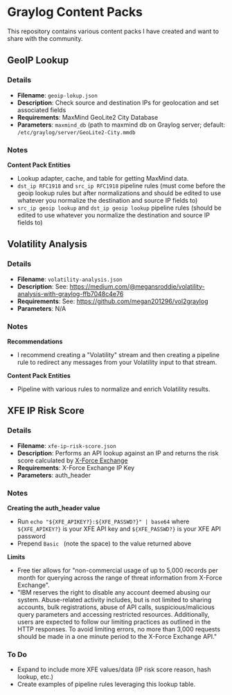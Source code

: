 # Graylog Content Packs

This repository contains various content packs I have created and want to share with the community.

## GeoIP Lookup
### Details
- **Filename**: `geoip-lokup.json` 
- **Description**: Check source and destination IPs for geolocation and set associated fields 
- **Requirements**: MaxMind GeoLite2 City Database    
- **Parameters**: `maxmind_db` (path to maxmind db on Graylog server; default: `/etc/graylog/server/GeoLite2-City.mmdb`

### Notes
**Content Pack Entities**
- Lookup adapter, cache, and table for getting MaxMind data.
- `dst_ip RFC1918` and `src_ip RFC1918` pipeline rules (must come before the geoip lookup rules but after normalizations and should be edited to use whatever you normalize the destination and source IP fields to)
- `src_ip geoip lookup` and `dst_ip geoip lookup` pipeline rules (should be edited to use whatever you normalize the destination and source IP fields to)

## Volatility Analysis
### Details
- **Filename**: `volatility-analysis.json` 
- **Description**: See: https://medium.com/@megansroddie/volatility-analysis-with-graylog-ffb7048c4e76
- **Requirements**: See: https://github.com/megan201296/vol2graylog   
- **Parameters**: N/A

### Notes
**Recommendations**
- I recommend creating a "Volatility" stream and then creating a pipeline rule to redirect any messages from your Volatility input to that stream.  

**Content Pack Entities**
- Pipeline with various rules to normalize and enrich Volatility results.

## XFE IP Risk Score
### Details
- **Filename**: `xfe-ip-risk-score.json` 
- **Description**: Performs an API lookup against an IP and returns the risk score calculated by [X-Force Exchange](https://exchange.xforce.ibmcloud.com)   
- **Requirements**: X-Force Exchange IP Key    
- **Parameters**: auth_header  

### Notes
**Creating the auth_header value**
- Run `echo "${XFE_APIKEY?}:${XFE_PASSWD?}" | base64` where `${XFE_APIKEY?}` is your XFE API key and `${XFE_PASSWD?}` is your XFE API password
- Prepend `Basic ` (note the space) to the value returned above

**Limits**
- Free tier allows for "non-commercial usage of up to 5,000 records per month for querying across the range of threat information from X-Force Exchange".
- "IBM reserves the right to disable any account deemed abusing our system. Abuse-related activity includes, but is not limited to sharing accounts, bulk registrations, abuse of API calls, suspicious/malicious query parameters and accessing restricted resources. Additionally, users are expected to follow our limiting practices as outlined in the HTTP responses. To avoid limiting errors, no more than 3,000 requests should be made in a one minute period to the X-Force Exchange API."

### To Do
- Expand to include more XFE values/data (IP risk score reason, hash lookup, etc.)
- Create examples of pipeline rules leveraging this lookup table.

